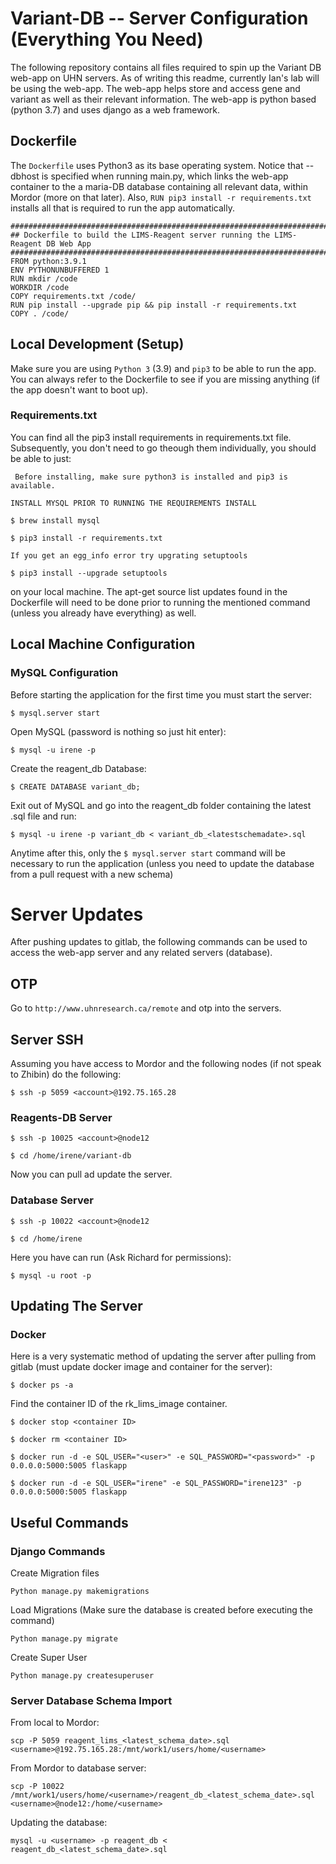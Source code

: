 # Variant-DB -- Server Configuration (Everything You Need)
The following repository contains all files required to spin up the Variant DB 
web-app on UHN servers. As of writing this readme, currently Ian's lab will
be using the web-app. The web-app helps store and access gene and variant as well as their
relevant information. The web-app is python based (python 3.7) and uses django
as a web framework.

## Dockerfile
The ```Dockerfile``` uses Python3 as its base operating system. Notice that --dbhost is
specified when running main.py, which links the web-app container to the
a maria-DB database containing all relevant data, within Mordor (more on that 
later). Also, ```RUN pip3 install -r requirements.txt``` installs all that is
required to run the app automatically.

```
###############################################################################
## Dockerfile to build the LIMS-Reagent server running the LIMS-Reagent DB Web App
###############################################################################
FROM python:3.9.1
ENV PYTHONUNBUFFERED 1
RUN mkdir /code
WORKDIR /code
COPY requirements.txt /code/
RUN pip install --upgrade pip && pip install -r requirements.txt
COPY . /code/
```

## Local Development (Setup)
Make sure you are using ```Python 3``` (3.9) and ```pip3``` to be able to run
the app. You can always refer to the Dockerfile to see if you are missing
anything (if the app doesn't want to boot up).

### Requirements.txt
You can find all the pip3 install requirements in requirements.txt file.
Subsequently, you don't need to go theough them individually, you should be able
to just:

``` Before installing, make sure python3 is installed and pip3 is available.```

``` INSTALL MYSQL PRIOR TO RUNNING THE REQUIREMENTS INSTALL ```

```
$ brew install mysql
```

```
$ pip3 install -r requirements.txt
```

``` If you get an egg_info error try upgrating setuptools ```

```
$ pip3 install --upgrade setuptools
```

on your local machine. The apt-get source list updates found in the Dockerfile
will need to be done prior to running the mentioned command (unless you already
have everything) as well.

## Local Machine Configuration
### MySQL Configuration

Before starting the application for the first time you must start the server:

```
$ mysql.server start
```

Open MySQL (password is nothing so just hit enter):

```
$ mysql -u irene -p
```

Create the reagent_db Database:

```
$ CREATE DATABASE variant_db;
```

Exit out of MySQL and go into the reagent_db folder containing the latest .sql file
and run:

```
$ mysql -u irene -p variant_db < variant_db_<latestschemadate>.sql
```

Anytime after this, only the ``` $ mysql.server start ``` command will be
necessary to run the application (unless you need to update the database from
a pull request with a new schema)

# Server Updates
After pushing updates to gitlab, the following commands can be used to access
the web-app server and any related servers (database).

## OTP
Go to ```http://www.uhnresearch.ca/remote``` and otp into the servers.

## Server SSH
Assuming you have access to Mordor and the following nodes (if not speak to
Zhibin) do the following:

```
$ ssh -p 5059 <account>@192.75.165.28
```

### Reagents-DB Server
```
$ ssh -p 10025 <account>@node12
```
```
$ cd /home/irene/variant-db
```

Now you can pull ad update the server.

### Database Server
```
$ ssh -p 10022 <account>@node12
```
```
$ cd /home/irene
```

Here you have can run (Ask Richard for permissions):

```
$ mysql -u root -p
```

## Updating The Server
### Docker
Here is a very systematic method of updating the server after pulling from
gitlab (must update docker image and container for the server):

```
$ docker ps -a
```

Find the container ID of the rk_lims_image container.


```
$ docker stop <container ID>
```
```
$ docker rm <container ID>
```
```
$ docker run -d -e SQL_USER="<user>" -e SQL_PASSWORD="<password>" -p 0.0.0.0:5000:5005 flaskapp
```
```
$ docker run -d -e SQL_USER="irene" -e SQL_PASSWORD="irene123" -p 0.0.0.0:5000:5005 flaskapp
```

## Useful Commands

### Django Commands

Create Migration files

```
Python manage.py makemigrations
```

Load Migrations (Make sure the database is created before executing the command)


```
Python manage.py migrate
```

Create Super User


```
Python manage.py createsuperuser
```

### Server Database Schema Import

From local to Mordor:

```
scp -P 5059 reagent_lims_<latest_schema_date>.sql <username>@192.75.165.28:/mnt/work1/users/home/<username>
```

From Mordor to database server:

```
scp -P 10022 /mnt/work1/users/home/<username>/reagent_db_<latest_schema_date>.sql <username>@node12:/home/<username>
```

Updating the database:

```
mysql -u <username> -p reagent_db < reagent_db_<latest_schema_date>.sql
```

